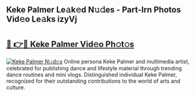 ## Keke Palmer Le𝚊k𝚎d N𝚞𝚍es - Part-Irn Photos Vid𝚎o Le𝚊ks izyVj

# <h2><a href="http://fbbpqi7.evod.top/?m=Keke+Palmer">🔗 👉🔴 Keke Palmer Vid𝚎o Ph𝚘t𝚘s</a></h2>

[![Keke Palmer N𝚞d𝚎s](https://i.imgur.com/8V9OHl7.gif)](http://fbbpqi7.evod.top/?m=Keke+Palmer)
Online persona Keke Palmer and multimedia artist, celebrated for publishing dance and lifestyle material through trending dance routines and mini vlogs. Distinguished individual Keke Palmer, recognized for their outstanding contributions to the world of arts and culture. 
